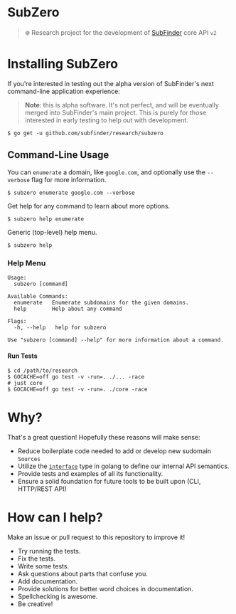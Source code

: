 # SubZero
> ❄️  Research project for the development of [SubFinder](https://github.com/subfinder/subfinder) core API `v2`

# Installing SubZero
If you're interested in testing out the alpha version of SubFinder's next command-line application experience:
> **Note**: this is alpha software. It's not perfect, and will be eventually merged into SubFinder's main project. This is purely for those interested in early testing to help out with development.
```shell
$ go get -u github.com/subfinder/research/subzero
```

## Command-Line Usage
You can `enumerate` a domain, like `google.com`, and optionally use the `--verbose` flag for more information.
```shell
$ subzero enumerate google.com --verbose
```

Get help for any command to learn about more options.
```shell
$ subzero help enumerate
```

Generic (top-level) help menu.
```shell
$ subzero help
```

### Help Menu

```shell
Usage:
  subzero [command]

Available Commands:
  enumerate   Enumerate subdomains for the given domains.
  help        Help about any command

Flags:
  -h, --help   help for subzero

Use "subzero [command] --help" for more information about a command.
```

#### Run Tests
```shell
$ cd /path/to/research
$ GOCACHE=off go test -v -run=. ./... -race
# just core
$ GOCACHE=off go test -v -run=. ./core -race
```

# Why?
That's a great question! Hopefully these reasons will make sense:

* Reduce boilerplate code needed to add or develop new sudomain `Sources`
* Utilize the [`interface`](https://gobyexample.com/interfaces) type in golang to define our internal API semantics.
* Provide tests and examples of all its functionality.
* Ensure a solid foundation for future tools to be built upon (CLI, HTTP/REST API)

# How can I help?
Make an issue or pull request to this repository to improve it!

* Try running the tests.
* Fix the tests.
* Write some tests.
* Ask questions about parts that confuse you.
* Add documentation.
* Provide solutions for better word choices in documentation.
* Spellchecking is awesome.
* Be creative!

